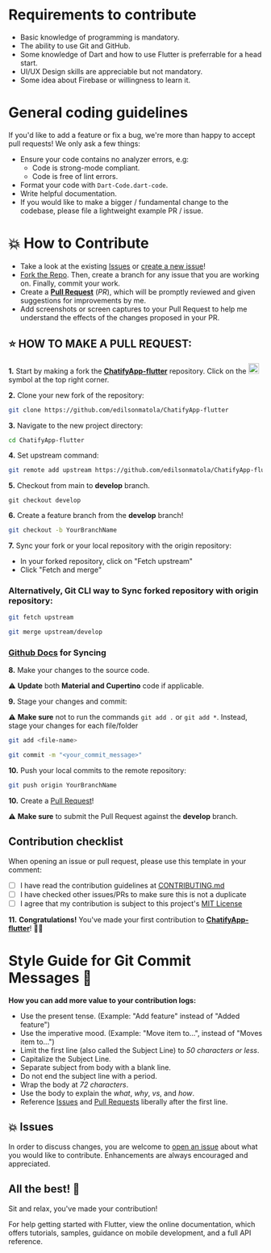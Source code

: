 # Requirements to contribute

- Basic knowledge of programming is mandatory.
- The ability to use Git and GitHub.
- Some knowledge of Dart and how to use Flutter is preferrable for a head start.
- UI/UX Design skills are appreciable but not mandatory.
- Some idea about Firebase or willingness to learn it.

# General coding guidelines

If you'd like to add a feature or fix a bug, we're more than happy to accept pull requests! We only ask a few things:

- Ensure your code contains no analyzer errors, e.g:
  - Code is strong-mode compliant.
  - Code is free of lint errors.
- Format your code with `Dart-Code.dart-code`.
- Write helpful documentation.
- If you would like to make a bigger / fundamental change to the codebase, please file a lightweight example PR / issue.

# 💥 How to Contribute

- Take a look at the existing [Issues](https://github.com/edilsonmatola/ChatifyApp-flutter/issues) or [create a new issue](https://github.com/edilsonmatola/ChatifyApp-flutter/issues/new/choose)!
- [Fork the Repo](https://github.com/edilsonmatola/ChatifyApp-flutter/fork). Then, create a branch for any issue that you are working on. Finally, commit your work.
- Create a **[Pull Request](https://github.com/edilsonmatola/ChatifyApp-flutter/compare)** (_PR_), which will be promptly reviewed and given suggestions for improvements by me.
- Add screenshots or screen captures to your Pull Request to help me understand the effects of the changes proposed in your PR.

## ⭐ HOW TO MAKE A PULL REQUEST:

**1.** Start by making a fork the [**ChatifyApp-flutter**](https://github.com/edilsonmatola/ChatifyApp-flutter) repository. Click on the <a href="https://github.com/edilsonmatola/ChatifyApp-flutter/fork"><img src="https://i.imgur.com/G4z1kEe.png" height="21" width="21"></a> symbol at the top right corner.

**2.** Clone your new fork of the repository:

```bash
git clone https://github.com/edilsonmatola/ChatifyApp-flutter
```

**3.** Navigate to the new project directory:

```bash
cd ChatifyApp-flutter
```

**4.** Set upstream command:

```bash
git remote add upstream https://github.com/edilsonmatola/ChatifyApp-flutter.git
```

**5.** Checkout from main to **develop** branch.

```terminal
git checkout develop
```

**6.** Create a feature branch from the **develop** branch!

```bash
git checkout -b YourBranchName
```

**7.** Sync your fork or your local repository with the origin repository:

- In your forked repository, click on "Fetch upstream"
- Click "Fetch and merge"

### Alternatively, Git CLI way to Sync forked repository with origin repository:

```bash
git fetch upstream
```

```bash
git merge upstream/develop
```

### [Github Docs](https://docs.github.com/en/github/collaborating-with-pull-requests/addressing-merge-conflicts/resolving-a-merge-conflict-on-github) for Syncing

**8.** Make your changes to the source code.

⚠️ **Update** both **Material and Cupertino** code if applicable.

**9.** Stage your changes and commit:

⚠️ **Make sure** not to run the commands `git add .` or `git add *`. Instead, stage your changes for each file/folder

```bash
git add <file-name>
```

```bash
git commit -m "<your_commit_message>"
```

**10.** Push your local commits to the remote repository:

```bash
git push origin YourBranchName
```

**10.** Create a [Pull Request](https://help.github.com/en/github/collaborating-with-issues-and-pull-requests/creating-a-pull-request)!

⚠️ **Make sure** to submit the Pull Request against the **develop** branch.

## Contribution checklist

When opening an issue or pull request, please use this template in your comment:

- [ ] I have read the contribution guidelines at [CONTRIBUTING.md](CONTRIBUTING.md)
- [ ] I have checked other issues/PRs to make sure this is not a duplicate
- [ ] I agree that my contribution is subject to this project's [MIT License](LICENSE.md)

**11.** **Congratulations!** You've made your first contribution to [**ChatifyApp-flutter**](https://github.com/edilsonmatola/ChatifyApp-flutter/graphs/contributors)! 🙌🏼

# Style Guide for Git Commit Messages :memo:

**How you can add more value to your contribution logs:**

- Use the present tense. (Example: "Add feature" instead of "Added feature")
- Use the imperative mood. (Example: "Move item to...", instead of "Moves item to...")
- Limit the first line (also called the Subject Line) to _50 characters or less_.
- Capitalize the Subject Line.
- Separate subject from body with a blank line.
- Do not end the subject line with a period.
- Wrap the body at _72 characters_.
- Use the body to explain the _what_, _why_, _vs_, and _how_.
- Reference [Issues](https://github.com/edilsonmatola/ChatifyApp-flutter/issues) and [Pull Requests](https://github.com/edilsonmatola/ChatifyApp-flutter/pulls) liberally after the first line.

## 💥 Issues

In order to discuss changes, you are welcome to [open an issue](https://github.com/edilsonmatola/ChatifyApp-flutter/issues/new/choose) about what you would like to contribute. Enhancements are always encouraged and appreciated.

## All the best! 🥇

Sit and relax, you've made your contribution!

For help getting started with Flutter, view the online documentation, which offers tutorials, samples, guidance on mobile development, and a full API reference.
